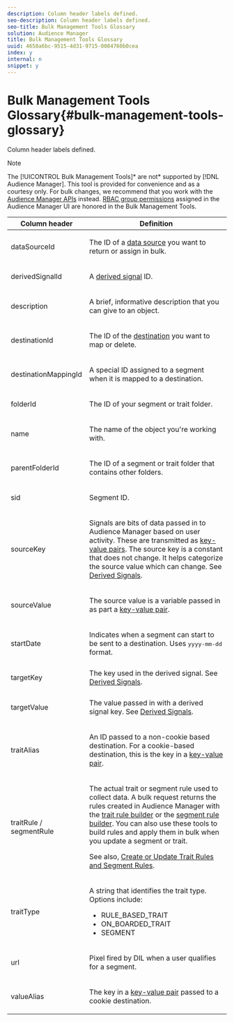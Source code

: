 ```yaml
---
description: Column header labels defined.
seo-description: Column header labels defined.
seo-title: Bulk Management Tools Glossary
solution: Audience Manager
title: Bulk Management Tools Glossary
uuid: 4658a6bc-9515-4d31-9715-0084760b0cea
index: y
internal: n
snippet: y
---
```


# Bulk Management Tools Glossary{#bulk-management-tools-glossary}

Column header labels defined.

<!-- 

<p>r_bulk_glossary.xml </p>

 -->

>[!NOTE]
>
>The [!UICONTROL Bulk Management Tools]* are not* supported by [!DNL Audience Manager]. This tool is provided for convenience and as a courtesy only. For bulk changes, we recommend that you work with the [Audience Manager APIs](https://marketing.adobe.com/resources/help/en_US/aam/?f=c_api.html) instead. [RBAC group permissions](../../c-features/c-administration/c-administration.md#concept_A606A162611E4256BB80F60715282296) assigned in the Audience Manager UI are honored in the Bulk Management Tools.

<table id="table_2C2BC2FB3EFC443C9A5AE18EFC6FABFD"> 
 <thead> 
  <tr> 
   <th colname="col1" class="entry"> Column header </th> 
   <th colname="col2" class="entry"> Definition </th> 
  </tr> 
 </thead>
 <tbody> 
  <tr> 
   <td colname="col1"> <p> <span class="term"> dataSourceId</span> </p> </td> 
   <td colname="col2"> <p>The ID of a <a href="../../c-features/datasources-list-and-settings.md#concept_DC7CC030739C436C947078C7877C15AD" format="dita" scope="local"> data source</a> you want to return or assign in bulk. </p> </td> 
  </tr> 
  <tr> 
   <td colname="col1"> <p> <span class="term"> derivedSignalId</span> </p> </td> 
   <td colname="col2"> <p>A <a href="../../c-features/derived-signals.md#concept_36FF7303F39E4748AC048D08F9E371C6" format="dita" scope="local"> derived signal</a> ID. </p> </td> 
  </tr> 
  <tr> 
   <td colname="col1"> <p> <span class="term"> description</span> </p> </td> 
   <td colname="col2"> <p>A brief, informative description that you can give to an object. </p> </td> 
  </tr> 
  <tr> 
   <td colname="col1"> <p> <span class="term"> destinationId</span> </p> </td> 
   <td colname="col2"> <p>The ID of the <a href="../../c-features/destinations/destinations.md#concept_5BDA346C376C4B719EA394108AB2735A" format="dita" scope="local"> destination</a> you want to map or delete. </p> </td> 
  </tr> 
  <tr> 
   <td colname="col1"> <p> <span class="term"> destinationMappingId</span> </p> </td> 
   <td colname="col2"> <p>A special ID assigned to a segment when it is mapped to a destination. </p> </td> 
  </tr> 
  <tr> 
   <td colname="col1"> <p> <span class="term"> folderId</span> </p> </td> 
   <td colname="col2"> <p>The ID of your segment or trait folder. </p> </td> 
  </tr> 
  <tr> 
   <td colname="col1"> <p> <span class="term"> name</span> </p> </td> 
   <td colname="col2"> <p>The name of the object you're working with. </p> </td> 
  </tr> 
  <tr> 
   <td colname="col1"> <p> <span class="term"> parentFolderId</span> </p> </td> 
   <td colname="col2"> <p>The ID of a segment or trait folder that contains other folders. </p> </td> 
  </tr> 
  <tr> 
   <td colname="col1"> <p> <span class="term"> sid</span> </p> </td> 
   <td colname="col2"> <p>Segment ID. </p> </td> 
  </tr> 
  <tr> 
   <td colname="col1"> <p> <span class="term"> sourceKey</span> </p> </td> 
   <td colname="col2"> <p>Signals are bits of data passed in to <span class="keyword"> Audience Manager</span> based on user activity. These are transmitted as <a href="../../reference/key-value-pairs-explained.md#concept_E4236E003076483AA939791FE2492B49" format="dita" scope="local"> key-value pairs</a>. The source key is a constant that does not change. It helps categorize the source value which can change. See <a href="../../c-features/derived-signals.md#concept_36FF7303F39E4748AC048D08F9E371C6" format="dita" scope="local"> Derived Signals</a>. </p> </td> 
  </tr> 
  <tr> 
   <td colname="col1"> <p> <span class="term"> sourceValue</span> </p> </td> 
   <td colname="col2"> <p>The source value is a variable passed in as part a <a href="../../reference/key-value-pairs-explained.md#concept_E4236E003076483AA939791FE2492B49" format="dita" scope="local"> key-value pair</a>. </p> </td> 
  </tr> 
  <tr> 
   <td colname="col1"> <p> <span class="term"> startDate</span> </p> </td> 
   <td colname="col2"> <p>Indicates when a segment can start to be sent to a destination. Uses <tt>yyyy-mm-dd</tt> format. </p> </td> 
  </tr> 
  <tr> 
   <td colname="col1"> <p> <span class="term"> targetKey</span> </p> </td> 
   <td colname="col2">The key used in the derived signal. See <a href="https://marketing.adobe.com/resources/help/en_US/aam/?f=c_tb_derived_signal.html" format="https" scope="external"> Derived Signals</a>. </td> 
  </tr> 
  <tr> 
   <td colname="col1"> <p> <span class="term"> targetValue</span> </p> </td> 
   <td colname="col2"> <p>The value passed in with a derived signal key. See <a href="https://marketing.adobe.com/resources/help/en_US/aam/?f=c_tb_derived_signal.html" format="https" scope="external"> Derived Signals</a>. </p> </td> 
  </tr> 
  <tr> 
   <td colname="col1"> <p> <span class="term"> traitAlias</span> </p> </td> 
   <td colname="col2"> <p>An ID passed to a non-cookie based destination. For a cookie-based destination, this is the key in a <a href="../../reference/key-value-pairs-explained.md#concept_E4236E003076483AA939791FE2492B49" format="dita" scope="local"> key-value pair</a>. </p> </td> 
  </tr> 
  <tr> 
   <td colname="col1"> <p> <span class="term"> traitRule / segmentRule</span> </p> </td> 
   <td colname="col2"> <p>The actual trait or segment rule used to collect data. A bulk request returns the rules created in <span class="keyword"> Audience Manager</span> with the <a href="../../c-features/traits/about-trait-builder.md#concept_BCDC4BCAEB4A4879AFA4A9B98D9ED369" format="dita" scope="local"> trait rule builder</a> or the <a href="../../c-features/c-segments/segment-builder.md#concept_FABA1F399CFD4E83B874043638D0FA54" format="dita" scope="local"> segment rule builder</a>. You can also use these tools to build rules and apply them in bulk when you update a segment or trait. </p> <p>See also, <a href="../../reference/bulk-management-tools/bulk-rules.md#concept_0C752BE1F2E74FEE9611385DE08EB7D2" format="dita" scope="local"> Create or Update Trait Rules and Segment Rules</a>. </p> </td> 
  </tr> 
  <tr> 
   <td colname="col1"> <p> <span class="term"> traitType</span> </p> </td> 
   <td colname="col2"> <p>A string that identifies the trait type. Options include: </p> 
    <ul id="ul_AB5B4F87B14241DCBBE44B0B7BD4EF72"> 
     <li id="li_21F9412CDDC64FAA888C6542E284C436"> <span class="codeph"> RULE_BASED_TRAIT</span> </li> 
     <li id="li_5A5EA9A1EC5C45C991875EBBE7979A5A"> <span class="codeph"> ON_BOARDED_TRAIT </span> </li> 
     <li id="li_F38B58ADE3324E97A71E3F94F11945BE"> <span class="codeph"> SEGMENT</span> </li> 
    </ul> </td> 
  </tr> 
  <tr> 
   <td colname="col1"> <p> <span class="term"> url</span> </p> </td> 
   <td colname="col2"> <p>Pixel fired by DIL when a user qualifies for a segment. </p> </td> 
  </tr> 
  <tr> 
   <td colname="col1"> <p> <span class="term"> valueAlias</span> </p> </td> 
   <td colname="col2"> <p>The key in a <a href="../../reference/key-value-pairs-explained.md#concept_E4236E003076483AA939791FE2492B49" format="dita" scope="local"> key-value pair</a> passed to a cookie destination. </p> </td> 
  </tr> 
 </tbody> 
</table>

